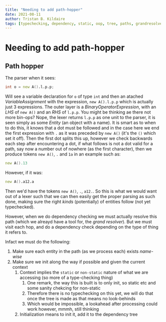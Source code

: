 ```yaml
---
title: "Needing to add path-hopper"
date: 2021-08-11
author: Tristan B. Kildaire
tags: [typechecking, dependency, static, oop, tree, paths, grandresolver]
---
```


# Needing to add path-hopper

## Path hopper

The parser when it sees:

```d
int o = new A().l.p.p;
```

Will see a variable declaration for `o` of type `int` and then an atached _VariableAssignment_ with the expression, `new A().l.p.p` which is actually just 3 expressions. The outer layer is a _BinaryOperatorExpression_, with an _LHS_ of `new A()` and an _RHS_ of `l.p.p`. You might be thinking ae there not more bin-ops? Nope, the lexer returns `l.p.p` as one unit to the parser, it is seen simply as some _Entity_ (an object with a name). It is smart as to when to do this, it knows that a dot must be followed and in the case here we end the first expression with `.` as it was preceded by `new A()` (it's the `()` which set it off). Then the first dot splits this up, however we check backwards each step after encountering a dot, if what follows is not a dot valid for a path, say now a number out of nowhere (as the first character), then we produce tokens `new A()`, `.` and `1a` in an example such as:

```d
new A().13
```

However, if it was:

```d
new A().a12.a
```

Then we'd have the tokens `new A()`, `.`, `a12.`. So this is what we would want out of a lexer such that we can then easily get the proper parsing as such done, making sure
the right _kinds_ (potentially) of entities follow (not yet typechecked).

However, when we do dependency checking we must actually resolve this path (which we alreayd have a tool for, the *grand resolver*). But we must visit each hop, and do a dependency check depending on the type of thing it refers to.

Infact we must do the following:

1. Make sure each entity in the path (as we process each) exists *name-wise*
2. Make sure we init along the way if possible and given the current context
    1. Context implies the `static` or `non-static` nature of what we are accessing (so more of a type-checking thing)
        1. One remark, the way this is built is to only init, so static etc and some sanity chekcing for non-static
        2. Therefore there is no typechecking on this yet, we will do that once the tree is made as that means no look-behinds
        3. Which would be impossible, a lookahead after processing could work however, mmmh, still thinking
    2. Initialization means to init it, add it to the dependency tree